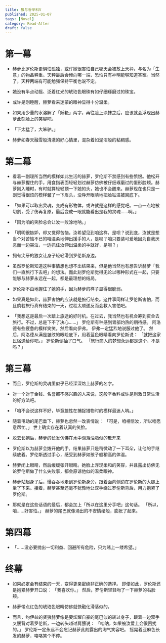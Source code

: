 ```yaml
---
title: 狼与香辛料V
published: 2025-01-07
tags: [Novel]
category: Read-After
draft: false
---
```


#  第一幕

- 赫萝比罗伦斯更惧怕孤独，或许她很害怕自己哪天会被放上天秤，与名为「生意」的物品秤重。天秤最后会倾向哪一端，恐怕只有神明能够知道答案。当然了，天秤两端有可能勉强保持平衡也说不定。

- 她没有半点动摇、泛着红光的琥珀色眼珠有如仔细琢磨过的珠宝。

- 或许是刚睡醒，赫萝看来迷蒙的眼神显得十分温柔。

- 如果用少量的水溶解了「妖艳」两字，再往脸上涂抹之后，应该就会浮现出赫萝此刻脸上的笑容吧。

- 「下太猛了，大笨驴。」

- 赫萝如春天融雪般清澈的好心情里，混杂着如泥沼般的粘稠感。

# 第二幕

- 看着一副理所当然的模样如此生活的赫萝，罗伦斯不禁感到有些愤恨。他松开与赫萝握住的手，用食指表面轻轻划过赫萝仿佛被仔细琢磨过的蛋形脸颊。赫萝刚入睡时，有时就算轻轻顶一下她的头，她也不会醒来。赫萝现在也只是一副觉得很烦的模样皱了一下眉头，没睁开眼睛地把脸钻进被窝底下。

- 「如果可以取出灵魂，变成有形物体，或许就是这样的感觉吧。一点一点地被切割，受了伤再复原，最后变成一眼就能看出是我的灵魂……啊。」

- 「因为咱的笑脸总会让汝一败涂地呐。」

- 「明明很嫉妒，却又觉得苦恼。汝希望见到咱这样，是呗？说到底，汝就是想当个对苦恼不已的咱温柔地伸出援手的人，是呗？咱只要装可爱地因为自我厌恶而一边哭泣，一边抓住汝伸出温柔的手就好，是呗？」

- 拥有尖牙的狼女让身子轻轻滑到罗伦斯身边。
 
- 虽然罗伦斯知道这种事情想也想不出结果来，但是他当然也有想告诉赫萝「我们一直旅行下去吧」的想法。而此刻罗伦斯觉得无论以哪种形式在一起，只要能够与赫萝永远在一起，都是最理想的结局。

- 罗伦斯不由地握住了她的手，因为赫萝的样子显得很脆弱。

- 如果真是如此，赫萝害怕的应该就是旅行结束。这件事同样让罗伦斯害怕，而且倘若旅行真有结束的一天，过程太顺遂反而会教人害怕吧。

- 「我想这是最后一次踏上旅途的好时机。在过去，我当然也有机会筹到资金去旅行。不过，总是下不了决心……」
  罗伦斯有种感到胃部灼热的期待感。
  阿洛德有些疲惫的模样笑笑，然后看向伊弗。
  伊弗一定猛烈地说服过他了。
  然后，阿洛德从满是皱纹的眼睑底下，用着蓝色眼睛看向罗伦斯说：
  「就把这家民宿送给你吧。」
  罗伦斯倒抽了口气。
  「旅行商人的梦想永远都是这个，不是吗？」

# 第三幕

- 而且，罗伦斯的灵魂里似乎已经深深烙上赫萝的名字。
 
- 对一个对于金钱、名誉都不感兴趣的人来说，这般辛香料或许是刺激日常生活的好方法吧。

- 「咱不会说这样不好，毕竟雄性在捕捉猎物时的模样最迷人呐。」

- 随着甩动的尾巴垂下，赫萝也忽然一改表情说：
  「可是，咱相信汝，所以咱愿意帮忙。」
  世上确实存在着认真的笑脸。

- 脱去长袍后，赫萝的长发仿佛在水中滴落油脂似的散开来

- 罗伦斯以为赫萝会拨开他的手，结果赫萝只是稍微动了一下耳朵，让他的手继续放着。罗伦斯透过手心，感受到赫萝如孩子般稍高的体温。

- 赫萝闭上眼睛，然后缓缓张开眼睛。她脸上浮现柔和的笑容，并且露出仿佛无论罗伦斯做了什么失败事，都会原谅他似的温柔眼神。

- 赫萝站起身子后，慢吞吞地走到罗伦斯身旁，跟着面向侧边在罗伦斯的大腿上坐了下来。接着，赫萝甚至还毫不犹豫地让双手绕过罗伦斯背后，用力抱紧了罗伦斯。

- 那就是在这些话语的最后，都会加上「所以在这里分手吧」这句话。
  「所以，咱……好害怕。」
  赫萝的尾巴就像涌出的不安情绪般，膨胀了起来。

# 第四幕

- 「……没必要抛出一切利益、回避所有危险，只为赌上一缕希望。」

# 终幕

- 如果必定会有结束的一天，变得更亲密绝非正确的选择。
  即便如此，罗伦斯还是抱紧赫萝开口说：
  「我喜欢你。」
  然后，罗伦斯轻轻吻了一下赫萝的右脸颊。

- 赫萝带点红色的琥珀色眼睛仿佛就快融化滑落似的。

- 而且，约伊兹的贤狼赫萝像是要炫耀自豪的尾巴似的转过身子，跟着一边双手叉腰背对着罗伦斯，一边转头越过肩膀说：
  「咱呐，如果被汝爱上会很困扰的。」
  罗伦斯一定永远不会忘记赫萝此刻露出的淘气笑容吧。
  摇晃着亚麻色长发的赫萝，咯咯笑个不停。
